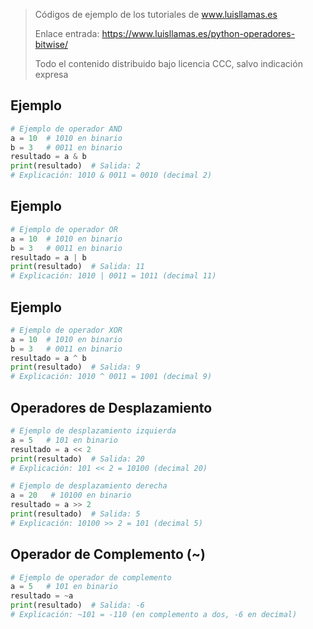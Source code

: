 > Códigos de ejemplo de los tutoriales de www.luisllamas.es
>
> Enlace entrada: https://www.luisllamas.es/python-operadores-bitwise/
>
> Todo el contenido distribuido bajo licencia CCC, salvo indicación expresa

## Ejemplo
```python
# Ejemplo de operador AND
a = 10  # 1010 en binario
b = 3   # 0011 en binario
resultado = a & b
print(resultado)  # Salida: 2
# Explicación: 1010 & 0011 = 0010 (decimal 2)
```


## Ejemplo
```python
# Ejemplo de operador OR
a = 10  # 1010 en binario
b = 3   # 0011 en binario
resultado = a | b
print(resultado)  # Salida: 11
# Explicación: 1010 | 0011 = 1011 (decimal 11)
```


## Ejemplo
```python
# Ejemplo de operador XOR
a = 10  # 1010 en binario
b = 3   # 0011 en binario
resultado = a ^ b
print(resultado)  # Salida: 9
# Explicación: 1010 ^ 0011 = 1001 (decimal 9)
```


## Operadores de Desplazamiento
```python
# Ejemplo de desplazamiento izquierda
a = 5   # 101 en binario
resultado = a << 2
print(resultado)  # Salida: 20
# Explicación: 101 << 2 = 10100 (decimal 20)
```

```python
# Ejemplo de desplazamiento derecha
a = 20   # 10100 en binario
resultado = a >> 2
print(resultado)  # Salida: 5
# Explicación: 10100 >> 2 = 101 (decimal 5)
```


## Operador de Complemento (~)
```python
# Ejemplo de operador de complemento
a = 5   # 101 en binario
resultado = ~a
print(resultado)  # Salida: -6
# Explicación: ~101 = -110 (en complemento a dos, -6 en decimal)
```


